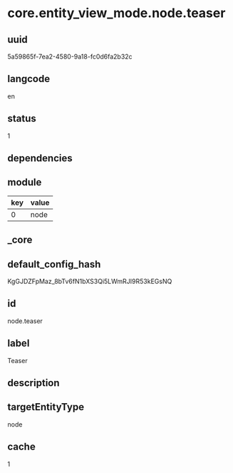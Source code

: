 # core.entity_view_mode.node.teaser

## uuid
5a59865f-7ea2-4580-9a18-fc0d6fa2b32c

## langcode
en

## status
1

## dependencies

## module
|key|value|
|-|-|
|0|node|


## _core

## default_config_hash
KgGJDZFpMaz_8bTv6fN1bXS3Qi5LWmRJI9R53kEGsNQ

## id
node.teaser

## label
Teaser

## description


## targetEntityType
node

## cache
1
